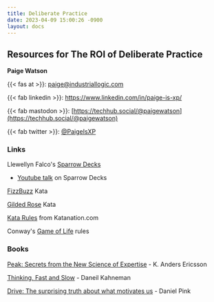 ```yaml
---
title: Deliberate Practice
date: 2023-04-09 15:00:26 -0900
layout: docs
---
```

## Resources for The ROI of Deliberate Practice

**Paige Watson**

{{< fas at >}}: [paige@industriallogic.com](mailto:paige@industriallogic.com)

{{< fab linkedin >}}:  https://www.linkedin.com/in/paige-is-xp/

{{< fab mastodon >}}:  [https://techhub.social/@paigewatson](https://techhub.social/@paigewatson)

{{< fab twitter >}}: [@PaigeIsXP](https://twitter.com/paigeisxp)

### Links
Llewellyn Falco's [Sparrow Decks](http://llewellynfalco.blogspot.com/p/sparrow-decks.html)
- [Youtube talk](https://www.youtube.com/watch?v=H3L0aN9KItA) on Sparrow Decks

[FizzBuzz](https://github.com/ardalis/kata-catalog/blob/main/katas/FizzBuzz.md) Kata

[Gilded Rose](https://github.com/ardalis/kata-catalog/blob/main/katas/Gilded%20Rose.md) Kata

[Kata Rules](https://www.katanation.com/kata-culture) from Katanation.com

Conway's [Game of Life](https://en.wikipedia.org/wiki/Conway%27s_Game_of_Life) rules

### Books

[Peak: Secrets from the New Science of Expertise](https://en.wikipedia.org/wiki/Peak:_Secrets_from_the_New_Science_of_Expertise) - K. Anders Ericsson

[Thinking, Fast and Slow](https://en.wikipedia.org/wiki/Thinking,_Fast_and_Slow) - Daneil Kahneman

[Drive: The surprising truth about what motivates us](https://en.wikipedia.org/wiki/Drive:_The_Surprising_Truth_About_What_Motivates_Us)  - Daniel Pink
